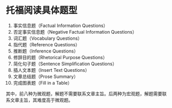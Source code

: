 # 托福阅读具体题型

1. 事实信息题（Factual Information Questions）
2. 否定事实信息题（Negative Factual Information Questions）
3. 词汇题（Vocabulary Questions）
4. 指代题（Reference Questions）
5. 推断题（Inference Questions）
6. 修辞目的题（Rhetorical Purpose Questions）
7. 简化句子题（Sentence Simplification Questions）
8. 插人文本题（Insert Text Questions）
9. 文章总结题（Prose Summary）
10. 完成图表题（Fill in a Table）

其中，前八种为微观题，解题不需要联系文章主旨。后两种为宏观题，解题需要联系文章主旨，其难度高于微观题。

